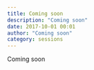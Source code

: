 ```yaml
---
title: Coming soon
description: "Coming soon"
date: 2017-10-01 00:01
author: "Coming soon"
category: sessions
---
```

Coming soon

